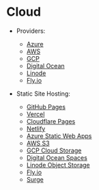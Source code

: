 # Cloud

- Providers:
  - [Azure](https://azure.microsoft.com/)
  - [AWS](https://aws.amazon.com/)
  - [GCP](https://cloud.google.com/)
  - [Digital Ocean](https://www.digitalocean.com/)
  - [Linode](https://www.linode.com/)
  - [Fly.io](https://fly.io/)

- Static Site Hosting:
  - [GitHub Pages](https://pages.github.com/)
  - [Vercel](https://vercel.com/)
  - [Cloudflare Pages](https://pages.cloudflare.com/)
  - [Netlify](https://www.netlify.com/)
  - [Azure Static Web Apps](https://azure.microsoft.com/en-us/services/app-service/static/)
  - [AWS S3](https://aws.amazon.com/s3/)
  - [GCP Cloud Storage](https://cloud.google.com/storage)
  - [Digital Ocean Spaces](https://www.digitalocean.com/products/spaces/)
  - [Linode Object Storage](https://www.linode.com/products/object-storage/)
  - [Fly.io](https://fly.io/)
  - [Surge](https://surge.sh/)
